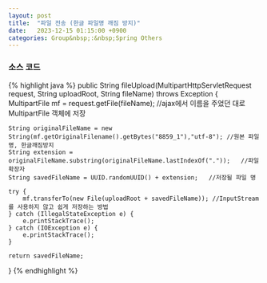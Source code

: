 ```yaml
---
layout: post
title:  "파일 전송 (한글 파일명 깨짐 방지)"
date:   2023-12-15 01:15:00 +0900
categories: Group&nbsp;:&nbsp;Spring Others
---
```


### 소스 코드

{% highlight java %}
public String fileUpload(MultipartHttpServletRequest request, String uploadRoot, String fileName) throws Exception {
    MultipartFile mf = request.getFile(fileName); //ajax에서 이름을 주었던 대로 MultipartFile 객체에 저장
    
    String originalFileName = new String(mf.getOriginalFilename().getBytes("8859_1"),"utf-8"); //원본 파일명, 한글깨짐방지
    String extension = originalFileName.substring(originalFileName.lastIndexOf("."));	//파일 확장자
    String savedFileName = UUID.randomUUID() + extension;   //저장될 파일 명
    
    try {
        mf.transferTo(new File(uploadRoot + savedFileName)); //InputStream를 사용하지 않고 쉽게 저장하는 방법
    } catch (IllegalStateException e) {
        e.printStackTrace();
    } catch (IOException e) {
        e.printStackTrace();
    }
    
    return savedFileName;
}
{% endhighlight %}